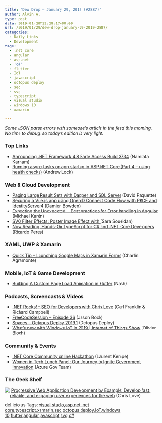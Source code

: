 ```yaml
---
title: 'Dew Drop – January 29, 2019 (#2887)'
author: Alvin A.
type: post
date: 2019-01-29T12:28:17+00:00
url: /2019/01/29/dew-drop-january-29-2019-2887/
categories:
  - Daily Links
  - Development
tags:
  - .net core
  - angular
  - asp.net
  - 'c#'
  - flutter
  - IoT
  - javascript
  - octopus deploy
  - seo
  - svg
  - typescript
  - visual studio
  - windows 10
  - xamarin

---
```

_Some JSON parse errors with someone&#8217;s article in the feed this morning. No time to debug, so today&#8217;s edition is very light._

### Top Links

  * <a href="https://blogs.msdn.microsoft.com/dotnet/2019/01/28/announcing-net-framework-4-8-early-access-build-3734/" target="_blank" rel="noopener">Announcing .NET Framework 4.8 Early Access Build 3734</a> (Namrata Karnam)
  * <a href="https://andrewlock.net/running-async-tasks-on-app-startup-in-asp-net-core-part-4-using-health-checks/" target="_blank" rel="noopener">Running async tasks on app startup in ASP.NET Core (Part 4 &#8211; using health checks)</a> (Andrew Lock)

### <a name="web"></a>Web & Cloud Development

  * <a href="http://aspnetmonsters.com/2019/01/2019-01-28-paging-large-result-sets-with-dapper-and-sql-server/" target="_blank" rel="noopener">Paging Large Result Sets with Dapper and SQL Server</a> (David Paquette)
  * <a href="https://damienbod.com/2019/01/29/securing-a-vue-js-app-using-openid-connect-code-flow-with-pkce-and-identityserver4/" target="_blank" rel="noopener">Securing a Vue.js app using OpenID Connect Code Flow with PKCE and IdentityServer4</a> (Damien Bowden)
  * <a href="https://blog.angularindepth.com/expecting-the-unexpected-best-practices-for-error-handling-in-angular-21c3662ef9e4?source=rss----e5ed704095b---4" target="_blank" rel="noopener">Expecting the Unexpected — Best practices for Error handling in Angular</a> (Michael Karén)
  * <a href="http://feedproxy.google.com/~r/tympanus/~3/qeuZ0ZfGySM/" target="_blank" rel="noopener">SVG Filter Effects: Poster Image Effect with </a>(Sara Soueidan)
  * <a href="https://weblogs.asp.net/ricardoperes/now-reading-hands-on-typescript-for-c-and-net-core-developers?WT.mc_id=DX_MVP4025064" target="_blank" rel="noopener">Now Reading: Hands-On TypeScript for C# and .NET Core Developers</a> (Ricardo Peres)

### <a name="silverlight"></a>XAML, UWP & Xamarin

  * <a href="https://xamgirl.com/quick-tip-launching-google-maps-in-xamarin-forms/" target="_blank" rel="noopener">Quick Tip – Launching Google Maps in Xamarin Forms</a> (Charlin Agramonte)

### <a name="mobile"></a>Mobile, IoT & Game Development

  * <a href="https://medium.com/flutter-community/building-a-custom-page-load-animation-in-flutter-89f9aaa51e93?source=rss----86fb29d7cc6a---4" target="_blank" rel="noopener">Building A Custom Page Load Animation in Flutter</a> (Nash)

### <a name="podcasts"></a>Podcasts, Screencasts & Videos

  * <a href="http://www.dotnetrocks.com/default.aspx?ShowNum=1619" target="_blank" rel="noopener">.NET Rocks! &#8211; SEO for Developers with Chris Love</a> (Carl Franklin & Richard Campbell)
  * <a href="http://www.youtube.com/watch?v=sap6tFR_hy8" target="_blank" rel="noopener">FreeCodeSession &#8211; Episode 36</a> (Jason Bock)
  * <a href="https://octopus.com/blog/octopus-release-2019.1" target="_blank" rel="noopener">Spaces &#8211; Octopus Deploy 2019.1</a> (Octopus Deploy)
  * <a href="https://channel9.msdn.com/Shows/Internet-of-Things-Show/Whats-new-with-Windows-IoT-in-2019?WT.mc_id=DX_MVP4025064" target="_blank" rel="noopener">What’s new with Windows IoT in 2019 | Internet of Things Show</a> (Olivier Bloch)

### <a name="events"></a>Community & Events

  * <a href="http://feedproxy.google.com/~r/laurentkempe/~3/54csENKrPI0/" target="_blank" rel="noopener">.NET Core Community online Hackathon</a> (Laurent Kempe)
  * <a href="https://blogs.msdn.microsoft.com/azuregov/2019/01/28/women-in-tech-lunch-panel-our-journey-to-ignite-government-innovation/" target="_blank" rel="noopener">Women in Tech Lunch Panel: Our Journey to Ignite Government Innovation</a> (Azure Gov Team)

### <a name="shelf"></a>The Geek Shelf

<a href="https://www.amazon.com/dp/B0788ZN8Z4/amavin-20" target="_blank" rel="noopener"><img data-recalc-dims="1" decoding="async" style="margin: 0px 0px 10px; border: 0px currentcolor; float: left; display: inline; background-image: none;" src="https://i0.wp.com/images-na.ssl-images-amazon.com/images/I/91p6rHcRkTL._SS135_.jpg?w=660&#038;ssl=1" align="left" border="0" /></a> <a href="https://www.amazon.com/dp/B0788ZN8Z4/amavin-20" target="_blank" rel="noopener">Progressive Web Application Development by Example: Develop fast, reliable, and engaging user experiences for the web</a> (Chris Love)

<div id="scid:77ECF5F8-D252-44F5-B4EB-D463C5396A79:a7d02563-99fc-451c-a5c6-8112ba772864" class="wlWriterEditableSmartContent" style="margin: 0px; padding: 0px; float: none; display: inline;">
  del.icio.us Tags: <a href="http://del.icio.us/popular/visual+studio" rel="tag">visual studio</a>,<a href="http://del.icio.us/popular/asp.net" rel="tag">asp.net</a>,<a href="http://del.icio.us/popular/.net+core" rel="tag">.net core</a>,<a href="http://del.icio.us/popular/typescript" rel="tag">typescript</a>,<a href="http://del.icio.us/popular/xamarin" rel="tag">xamarin</a>,<a href="http://del.icio.us/popular/seo" rel="tag">seo</a>,<a href="http://del.icio.us/popular/octopus+deploy" rel="tag">octopus deploy</a>,<a href="http://del.icio.us/popular/IoT" rel="tag">IoT</a>,<a href="http://del.icio.us/popular/windows+10" rel="tag">windows 10</a>,<a href="http://del.icio.us/popular/flutter" rel="tag">flutter</a>,<a href="http://del.icio.us/popular/angular" rel="tag">angular</a>,<a href="http://del.icio.us/popular/javascript" rel="tag">javascript</a>,<a href="http://del.icio.us/popular/svg" rel="tag">svg</a>,<a href="http://del.icio.us/popular/c%23" rel="tag">c#</a>
</div>